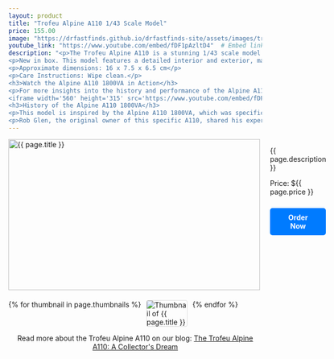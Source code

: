 ```yaml
---
layout: product
title: "Trofeu Alpine A110 1/43 Scale Model"
price: 155.00
image: "https://drfastfinds.github.io/drfastfinds-site/assets/images/trfa.jpg"  # Update with the correct path to the image
youtube_link: "https://www.youtube.com/embed/fDF1pAzltD4"  # Embed link
description: "<p>The Trofeu Alpine A110 is a stunning 1/43 scale model that captures the elegance and performance of the original Alpine A110. Known for its lightweight design and agile handling, this model showcases intricate details that appeal to collectors and enthusiasts alike. Perfect for display or as a centerpiece in any model car collection.</p>
<p>New in box. This model features a detailed interior and exterior, making it a true collector's item. Made primarily of diecast metal with some plastic components.</p>
<p>Approximate dimensions: 16 x 7.5 x 6.5 cm</p>
<p>Care Instructions: Wipe clean.</p>
<h3>Watch the Alpine A110 1800VA in Action</h3>
<p>For more insights into the history and performance of the Alpine A110 1800VA, check out this video:</p>
<iframe width='560' height='315' src='https://www.youtube.com/embed/fDF1pAzltD4' frameborder='0' allowfullscreen></iframe>
<h3>History of the Alpine A110 1800VA</h3>
<p>This model is inspired by the Alpine A110 1800VA, which was specifically built for the East African Safari Rallye in 1975. Only five of these special versions were constructed, showcasing the Alpine’s commitment to performance and endurance in challenging environments.</p>
<p>Rob Glen, the original owner of this specific A110, shared his experiences participating in the Safari Rally, which you can read about <a href='https://www.alpinelab.de/en/post/a110-1800-gr-iv-safari-rally-1975' target='_blank'>here</a>.</p>"
---
```


<div class="product-detail">
    <div class="product-image-box">
        <img class="main-image" src="{{ page.image }}" alt="{{ page.title }}">
    </div>
    <div class="product-text">
        <p>{{ page.description }}</p>
        <p>Price: ${{ page.price }}</p>
        <a href="{{ site.baseurl }}/order" class="buy-now">Order Now</a>
    </div>
</div>

<div class="thumbnail-carousel">
    {% for thumbnail in page.thumbnails %}
    <img class="thumbnail" src="{{ thumbnail }}" alt="Thumbnail of {{ page.title }}">
    {% endfor %}
</div>

<div style="text-align: center;">
<p>Read more about the Trofeu Alpine A110 on our blog: 
        <a href="https://drfastfinds.github.io/drfastfinds-site/collectibles/diecast/trofeu/alpine/a110/2024/10/09/trofeu-alpine-a110.html">The Trofeu Alpine A110: A Collector's Dream</a>
    </p>
</div>

<style>
.product-detail {
    display: flex;
    align-items: flex-start;
    gap: 20px;
    margin-bottom: 20px;
}

.product-image-box {
    flex-shrink: 0;
    width: 500px; 
    height: 300px; 
    overflow: hidden; 
}

.main-image {
    width: 100%; 
    height: 100%; 
    object-fit: contain; 
    display: block;
}

.product-text {
    max-width: 400px;
    flex-grow: 1;
}

.thumbnail-carousel {
    margin-top: 20px;
    display: flex;
    flex-wrap: wrap; 
    gap: 10px;
    justify-content: flex-start;
}

.thumbnail {
    max-width: 80px;
    cursor: pointer;
    border: 1px solid #ddd;
    border-radius: 4px;
}

.youtube-link {
    text-align: center;
    margin-top: 20px;
    font-size: 16px;
}

.buy-now {
    display: inline-block;
    padding: 10px 20px;
    margin-top: 10px;
    background-color: #007bff;
    color: #fff;
    text-decoration: none;
    border-radius: 5px;
    font-weight: bold;
    text-align: center;
}

.buy-now:hover {
    background-color: #0056b3;
}
</style>

<script>
document.addEventListener('DOMContentLoaded', function() {
    const mainImage = document.querySelector('.main-image');
    const thumbnails = document.querySelectorAll('.thumbnail');

    thumbnails.forEach(thumbnail => {
        thumbnail.addEventListener('click', function() {
            mainImage.src = this.src;
        });
    });
});
</script>
